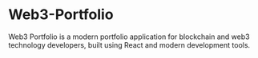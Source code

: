 # Web3-Portfolio
Web3 Portfolio is a modern portfolio application for blockchain and web3 technology developers, built using React and modern development tools.
